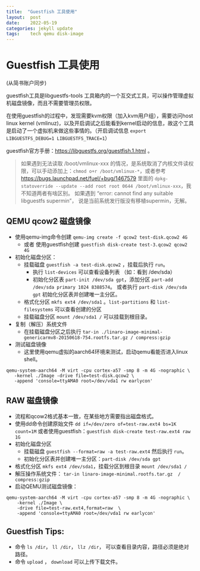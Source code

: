 ```yaml
---
title:  "Guestfish 工具使用"
layout:  post
date:    2022-05-19
categories: jekyll update
tags:    tech qemu disk-image
---
```


# Guestfish 工具使用

(从简书账户同步)

guestfish工具是libguestfs-tools 工具箱内的一个互交式工具，可以操作管理虚拟机磁盘镜像，而且不需要管理员权限。

在使用guestfish的过程中，发现需要kvm权限（加入kvm用户组），需要访问host linux kernel (vmlinuz)，以及开启调试之后能看到kernel启动的信息，故这个工具是启动了一个虚拟机来做这些事情的。（开启调试信息 `export LIBGUESTFS_DEBUG=1 LIBGUESTFS_TRACE=1`）

guestfish官方手册：https://libguestfs.org/guestfish.1.html 。

> 如果遇到无法读取 /boot/vmlinux-xxx 的情况，是系统取消了内核文件读权限，可以手动添加上：`chmod o+r /boot/vmlinux-*`，或者参考 https://bugs.launchpad.net/fuel/+bug/1467579 里面的 `dpkg-statoverride --update --add root root 0644 /boot/vmlinux-xxx`，我不知道两者有啥区别。
> 如果遇到 “error: cannot find any suitable libguestfs supermin”， 说是当前系统发行版没有移植supermin，无解。

## QEMU qcow2 磁盘镜像

* 使用qemu-img命令创建 `qemu-img create -f qcow2 test-disk.qcow2 4G` 
  * 或者 使用guestfish创建 `guestfish disk-create test-3.qcow2 qcow2 4G`
* 初始化磁盘分区：
  * 挂载磁盘  `guestfish -a test-disk.qcow2` ，挂载后执行 `run`。
    * 执行  `list-devices`  可以查看设备列表 （如：看到 /dev/sda）
    * 初始化分区表 `part-init /dev/sda gpt`，添加分区 `part-add /dev/sda primary 1024 8388574`。 或者执行 `part-disk /dev/sda gpt` 初始化分区表并创建唯一主分区。
  * 格式化分区  `mkfs ext4 /dev/sda1` 。`list-partitions` 和 `list-filesystems` 可以查看创建的分区
  * 挂载磁盘分区 `mount /dev/sda1 /` 可以挂载到根目录。
* 复制（解压）系统文件
  * 在挂载磁盘分区之后执行 `tar-in ./linaro-image-minimal-genericarmv8-20150618-754.rootfs.tar.gz / compress:gzip`
* 测试磁盘镜像
  * 这里使用qemu虚拟的aarch64环境来测试，启动qemu看能否进入linux shell。
 ```shell
 qemu-system-aarch64 -M virt -cpu cortex-a57 -smp 8 -m 4G -nographic \
 	-kernel ./Image -drive file=test-disk.qcow2 \
 	-append 'console=ttyAMA0 root=/dev/vda1 rw earlycon'
 ```



## RAW 磁盘镜像

* 流程和qcow2格式基本一致，在某些地方需要指出磁盘格式。
* 使用dd命令创建原始文件  `dd if=/dev/zero of=test-raw.ext4 bs=1K count=1M` 或者使用guestfish：`guestfish disk-create test-raw.ext4 raw 1G`
* 初始化磁盘分区
  * 挂载磁盘 `guestfish --format=raw -a test-raw.ext4` 然后执行 `run`。
  * 初始化分区表并创建唯一主分区：`part-disk /dev/sda gpt`
* 格式化分区 `mkfs ext4 /dev/sda1`，挂载分区到根目录 `mount /dev/sda1 /`
* 解压操作系统文件： `tar-in linaro-image-minimal.rootfs.tar.gz  / compress:gzip`
* 启动QEMU测试磁盘镜像：

```shell
qemu-system-aarch64 -M virt -cpu cortex-a57 -smp 8 -m 4G -nographic \
    -kernel ./Image \
    -drive file=test-raw.ext4,format=raw  \
    -append 'console=ttyAMA0 root=/dev/vda1 rw earlycon'
```



## Guestfish Tips:

* 命令 `ls /dir`， `ll /dir`， `llz /dir`， 可以查看目录内容，路径必须是绝对路径。
* 命令 `upload` ， `download` 可以上传下载文件。

